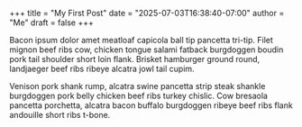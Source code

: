 +++
title = "My First Post"
date = "2025-07-03T16:38:40-07:00"
author = "Me"
draft = false
+++

Bacon ipsum dolor amet meatloaf capicola ball tip pancetta 
tri-tip. Filet mignon beef ribs cow, chicken tongue salami 
fatback burgdoggen boudin pork tail shoulder short loin 
flank. Brisket hamburger ground round, landjaeger beef 
ribs ribeye alcatra jowl tail cupim. 

Venison pork shank rump, alcatra swine pancetta strip steak 
shankle burgdoggen pork belly chicken beef ribs turkey 
chislic. Cow bresaola pancetta porchetta, alcatra bacon 
buffalo burgdoggen ribeye beef ribs flank andouille short 
ribs t-bone.